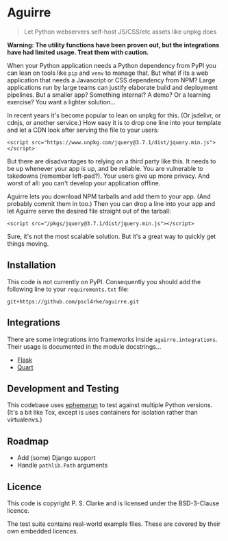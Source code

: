 
# Aguirre

> Let Python webservers self-host JS/CSS/etc assets like unpkg does

**Warning: The utility functions have been proven out,
but the integrations have had limited usage.
Treat them with caution.**

When your Python application needs a Python dependency from PyPI
you can lean on tools like `pip` and `venv` to manage that.
But what if its a web application that needs a Javascript or
CSS dependency from NPM?
Large applications run by large teams can justify elaborate
build and deployment pipelines.
But a smaller app?
Something internal?
A demo?
Or a learning exercise?
You want a lighter solution...

In recent years it's become popular to lean on unpkg for this.
(Or jsdelivr, or cdnjs, or another service.)
How easy it is to drop one line into your template and let a CDN
look after serving the file to your users:

    <script src="https://www.unpkg.com/jquery@3.7.1/dist/jquery.min.js"></script>

But there are disadvantages to relying on a third party like this.
It needs to be up whenever your app is up, and be reliable.
You are vulnerable to takedowns (remember left-pad?).
Your users give up more privacy.
And worst of all: you can't develop your application offline.

Aguirre lets you download NPM tarballs and add them to your app.
(And probably commit them in too.)
Then you can drop a line into your app and let Aguirre serve the
desired file straight out of the tarball:

    <script src="/pkgs/jquery@3.7.1/dist/jquery.min.js"></script>

Sure, it's not the most scalable solution.
But it's a great way to quickly get things moving.

## Installation

This code is not currently on PyPI.
Consequently you should add the following line to your
`requirements.txt` file:

    git+https://github.com/pscl4rke/aguirre.git

## Integrations

There are some integrations into frameworks inside
`aguirre.integrations`.
Their usage is documented in the module docstrings...

* [Flask](https://github.com/pscl4rke/aguirre/blob/master/aguirre/integrations/flask.py)
* [Quart](https://github.com/pscl4rke/aguirre/blob/master/aguirre/integrations/quart.py)

## Development and Testing

This codebase uses
[ephemerun](https://github.com/pscl4rke/ephemerun)
to test against multiple Python versions.
(It's a bit like Tox,
except is uses containers for isolation rather than virtualenvs.)

## Roadmap

* Add (some) Django support
* Handle `pathlib.Path` arguments

## Licence

This code is copyright P. S. Clarke and is licensed under
the BSD-3-Clause licence.

The test suite contains real-world example files.
These are covered by their own embedded licences.

